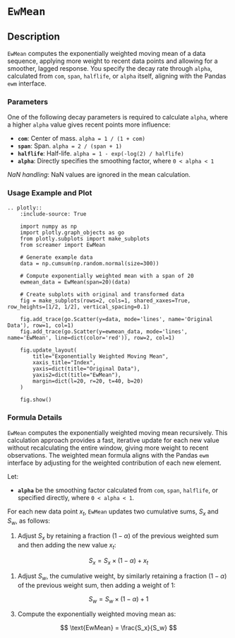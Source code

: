 # `EwMean`

## Description

`EwMean` computes the exponentially weighted moving mean of a data sequence, applying more weight to recent data points and allowing for a smoother, lagged response. You specify the decay rate through `alpha`, calculated from `com`, `span`, `halflife`, or `alpha` itself, aligning with the Pandas `ewm` interface.

### Parameters

One of the following decay parameters is required to calculate `alpha`, where a higher `alpha` value gives recent points more influence:

- **`com`**: Center of mass. `alpha = 1 / (1 + com)`
- **`span`**: Span. `alpha = 2 / (span + 1)`
- **`halflife`**: Half-life. `alpha = 1 - exp(-log(2) / halflife)`
- **`alpha`**: Directly specifies the smoothing factor, where `0 < alpha < 1`

*NaN handling*: NaN values are ignored in the mean calculation.

### Usage Example and Plot

```{eval-rst}
.. plotly::
    :include-source: True

    import numpy as np
    import plotly.graph_objects as go
    from plotly.subplots import make_subplots
    from screamer import EwMean

    # Generate example data
    data = np.cumsum(np.random.normal(size=300))

    # Compute exponentially weighted mean with a span of 20
    ewmean_data = EwMean(span=20)(data)

    # Create subplots with original and transformed data
    fig = make_subplots(rows=2, cols=1, shared_xaxes=True, row_heights=[1/2, 1/2], vertical_spacing=0.1)

    fig.add_trace(go.Scatter(y=data, mode='lines', name='Original Data'), row=1, col=1)
    fig.add_trace(go.Scatter(y=ewmean_data, mode='lines', name='EwMean', line=dict(color='red')), row=2, col=1)

    fig.update_layout(
        title="Exponentially Weighted Moving Mean",
        xaxis_title="Index",
        yaxis=dict(title="Original Data"),
        yaxis2=dict(title="EwMean"),
        margin=dict(l=20, r=20, t=40, b=20)
    )

    fig.show()
```

### Formula Details

`EwMean` computes the exponentially weighted moving mean recursively. This calculation approach provides a fast, iterative update for each new value without recalculating the entire window, giving more weight to recent observations. The weighted mean formula aligns with the Pandas `ewm` interface by adjusting for the weighted contribution of each new element.


Let:
- **`alpha`** be the smoothing factor calculated from `com`, `span`, `halflife`, or specified directly, where `0 < alpha < 1`.

For each new data point $x_t$, `EwMean` updates two cumulative sums, $S_x$ and $S_w$, as follows:

1. Adjust $S_x$ by retaining a fraction $(1 - \alpha)$ of the previous weighted sum and then adding the new value $x_t$:
   
$$
S_x = S_x \times (1 - \alpha) + x_t
$$

1. Adjust $S_w$, the cumulative weight, by similarly retaining a fraction $(1 - \alpha)$ of the previous weight sum, then adding a weight of $1$:

$$
S_w = S_w \times (1 - \alpha) + 1
$$

3. Compute the exponentially weighted moving mean as:

$$
\text{EwMean} = \frac{S_x}{S_w}
$$

